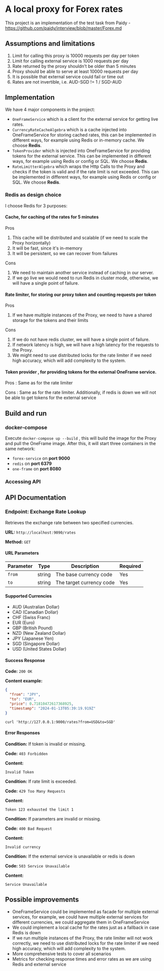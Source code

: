 # A local proxy for Forex rates

This project is an implementation of the test task from Paidy - https://github.com/paidy/interview/blob/master/Forex.md

## Assumptions and limitations

1. Limit for calling this proxy is 10000 requests per day per token
2. Limit for calling external service is 1000 requests per day
3. Rate returned by the proxy shouldn't be older than 5 minutes
4. Proxy should be able to serve at least 10000 requests per day
5. It is possible that external service could fail or time out
6. Rates are not invertible, i.e. AUD-SGD != 1 / SGD-AUD

## Implementation

We have 4 major components in the project:

- `OneFrameService` which is a client for the external service for getting live rates.
- `CurrencyRateCacheAlgebra` which is a cache injected into OneFrameService for storing cached rates, this can be
  implemented in different ways, for example using Redis or in-memory cache. We choose **Redis**.
- `TokenProvider` which is injected into OneFrameService for providing tokens for the external service. This can be
  implemented in different ways, for example using Redis or config or SQL. We choose **Redis**.
- `RateLimitterAlgebra` which wraps the Http Calls to the Proxy and checks if the token is valid and if the rate limit
  is not exceeded. This can be implemented in different ways, for example using Redis or config or SQL. We choose
  **Redis**.

### Redis as design choice

I choose Redis for 3 purposes:

#### Cache, for caching of the rates for 5 minutes

Pros

1. This cache will be distributed and scalable (if we need to scale the Proxy horizontally)
2. It will be fast, since it's in-memory
3. It will be persistent, so we can recover from failures

Cons

1. We need to maintain another service instead of caching in our server.
2. If we go live we would need to run Redis in cluster mode, otherwise, we will have a single point of failure.

#### Rate limiter, for storing our proxy token and counting requests per token

Pros

1. If we have multiple instances of the Proxy, we need to have a shared storage for the tokens and their limits

Cons

1. If we do not have redis cluster, we will have a single point of failure.
2. If network latency is high, we will have a high latency for the requests to the Proxy.
3. We might need to use distributed locks for the rate limiter if we need high accuracy, which will add complexity to
   the system.

#### Token provider , for providing tokens for the external OneFrame service.

Pros : Same as for the rate limiter

Cons : Same as for the rate limiter. Additionally, if redis is down we will not be able to get tokens for the external
service

## Build and run

### docker-compose

Execute `docker-compose up --build` , this will build the image for the Proxy and pull the OneFrame image. After this,
it will start three containers in the same network:

- `forex-service` on **port 9000**
- `redis` on **port 6379**
- `one-frame` on **port 8080**

### Accessing API

## API Documentation

### Endpoint: Exchange Rate Lookup

Retrieves the exchange rate between two specified currencies.

**URL:** `http://localhost:9090/rates`

**Method:** `GET`

#### URL Parameters

| Parameter | Type   | Description              | Required |
|-----------|--------|--------------------------|----------|
| `from`    | string | The base currency code   | Yes      |
| `to`      | string | The target currency code | Yes      |

#### Supported Currencies

- AUD (Australian Dollar)
- CAD (Canadian Dollar)
- CHF (Swiss Franc)
- EUR (Euro)
- GBP (British Pound)
- NZD (New Zealand Dollar)
- JPY (Japanese Yen)
- SGD (Singapore Dollar)
- USD (United States Dollar)

#### Success Response

**Code:** `200 OK`

**Content example:**

```json
{
  "from": "JPY",
  "to": "EUR",
  "price": 0.71810472617368925,
  "timestamp": "2024-01-13T05:39:19.919Z"
}
```

```shell
curl 'http://127.0.0.1:9000/rates?from=USD&to=SGD'
```

#### Error Responses

**Condition:** If token is invalid or missing.

**Code:** `403 Forbidden`

**Content:**

```
Invalid Token
```

**Condition:** If rate limit is exceeded.

**Code:** `429 Too Many Requests`

**Content:**

``` 
Token 123 exhausted the limit 1
```

**Condition:** If parameters are invalid or missing.

**Code:** `400 Bad Request`

**Content:**

```
Invalid currency
```

**Condition:** If the external service is unavailable or redis is down

**Code:** `503 Service Unavailable`

**Content:**

```
Service Unavailable
```

## Possible improvements

- OneFrameService could be implemented as facade for multiple external services, for example, we could have multiple
  external services for different currencies, we could aggregate them in OneFrameService
- We could implement a local cache for the rates just as a fallback in case Redis is down
- If we run multiple instances of the Proxy, the rate limiter will not work correctly, we need to use distributed locks
  for the rate limiter if we need high accuracy, which will add complexity to the system.
- More comprehensive tests to cover all scenarios
- Metrics for checking response times and error rates as we are using Redis and external service
